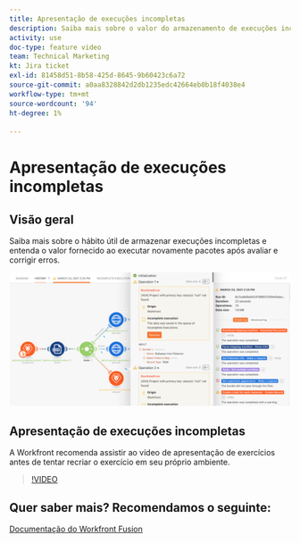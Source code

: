 ```yaml
---
title: Apresentação de execuções incompletas
description: Saiba mais sobre o valor do armazenamento de execuções incompletas e, em seguida, execute novamente pacotes após avaliar e corrigir erros em [!DNL Adobe Workfront Fusion].
activity: use
doc-type: feature video
team: Technical Marketing
kt: Jira ticket
exl-id: 81458d51-8b58-425d-8645-9b60423c6a72
source-git-commit: a0aa8328842d2db1235edc42664eb0b18f4038e4
workflow-type: tm+mt
source-wordcount: '94'
ht-degree: 1%

---
```


# Apresentação de execuções incompletas

## Visão geral

Saiba mais sobre o hábito útil de armazenar execuções incompletas e entenda o valor fornecido ao executar novamente pacotes após avaliar e corrigir erros.

![Uma imagem de um cenário com tratamento de erros](assets/troubleshooting-and-error-handling-8.png)

## Apresentação de execuções incompletas

A Workfront recomenda assistir ao vídeo de apresentação de exercícios antes de tentar recriar o exercício em seu próprio ambiente.

>[!VIDEO](https://video.tv.adobe.com/v/335308/?quality=12)

## Quer saber mais? Recomendamos o seguinte:

[Documentação do Workfront Fusion](https://experienceleague.adobe.com/docs/workfront/using/adobe-workfront-fusion/workfront-fusion-2.html?lang=en)
